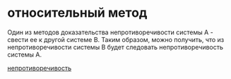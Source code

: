 # относительный метод
Один из методов доказательства непротиворечивости системы А - свести ее к другой системе В. Таким образом, можно получить, что из непротиворечивости системы В будет следовать непротиворечивость системы А.

[непротиворечивость](zettelkasten/%D0%B0%D0%BD%D0%B0%D1%82%D1%82%D0%B0/%D0%BF%D0%BE%D0%BD%D1%8F%D1%82%D0%B8%D1%8F,%20%D1%81%D0%B2%D1%8F%D0%B7%D0%B0%D0%BD%D0%BD%D1%8B%D0%B5%20%D1%81%20%D0%AF/strange%20loop/%D0%A2%D0%B5%D0%BE%D1%80%D0%B5%D0%BC%D0%B0%20%D0%93%D0%B5%D0%B4%D0%B5%D0%BB%D1%8F/%D0%BC%D0%B0%D1%82%D0%B5%D0%BC%D0%B0%D1%82%D0%B8%D1%87%D0%B5%D1%81%D0%BA%D0%B0%D1%8F%20%D0%B4%D0%B5%D0%B4%D1%83%D0%BA%D1%82%D0%B8%D0%B2%D0%BD%D0%B0%D1%8F%20%D1%81%D0%B8%D1%81%D1%82%D0%B5%D0%BC%D0%B0/%D0%BD%D0%B5%D0%BF%D1%80%D0%BE%D1%82%D0%B8%D0%B2%D0%BE%D1%80%D0%B5%D1%87%D0%B8%D0%B2%D0%BE%D1%81%D1%82%D1%8C)